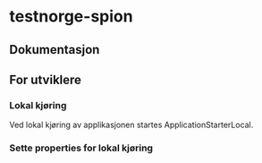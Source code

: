 # testnorge-spion

## Dokumentasjon

## For utviklere

### Lokal kjøring
Ved lokal kjøring av applikasjonen startes ApplicationStarterLocal.

### Sette properties for lokal kjøring
